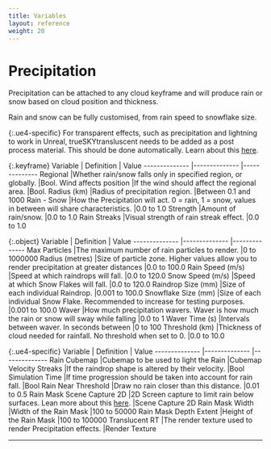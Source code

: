 ```yaml
---
title: Variables
layout: reference
weight: 20
---
```







Precipitation
====================
Precipitation can be attached to any cloud keyframe and will produce rain or snow based on cloud position and thickness.

Rain and snow can be fully customised, from rain speed to snowflake size.

{:.ue4-specific}
For transparent effects, such as precipitation and lightning to work in Unreal, trueSKYtransluscent needs to be added as a post process material. This should be done automatically. Learn about this [here](/faq.html#postprocess).

{:.keyframe}
Variable                                                                                        |       Definition                                                                                                                                                                                                      |       Value
--------------                                                                          |--------------                                                                                                                                                                                                 |--------------
Regional                                                                                        |Whether rain/snow falls only in specified region, or globally.                                                                                                 |Bool.
Wind affects position                                                           |If the wind should affect the regional area.                                                                                                                                   |Bool.
Radius (km)                                                                                     |Radius of precipitation region.                                                                                                                                                                |Between 0.1 and 1000
Rain - Snow                                                                                     |How the Precipitation will act. 0 = rain, 1 = snow, values in between will share characteristics.                              |0.0 to 1.0 
Strength                                                                                        |Amount of rain/snow.                                                                                                                                                                                   |0.0 to 1.0
Rain Streaks                                                                            |Visual strength of rain streak effect.                                                                                                                                                 |0.0 to 1.0

{:.object}
Variable                                                                                        |       Definition                                                                                                                                                                                                      |       Value
--------------                                                                          |--------------                                                                                                                                                                                                 |--------------
Max Particles                                                                           |The maximum number of rain particles to render.                                                                                                                                |0 to 1000000
Radius (metres)                                                                         |Size of particle zone.  Higher values allow you to render precipitation at greater distances                                   |0.0 to 100.0
Rain Speed (m/s)                                                                        |Speed at which raindrops will fall.                                                                                                                                                    |0.0 to 120.0
Snow Speed (m/s)                                                                        |Speed at which Snow Flakes will fall.                                                                                                                                                  |0.0 to 120.0
Raindrop Size (mm)                                                                      |Size of each individual Raindrop.                                                                                                                                                              |0.001 to 100.0
Snowflake Size (mm)                                                                     |Size of each individual Snow Flake.  Recommended to increase for testing purposes.                                                             |0.001 to 100.0
Waver                                                                                           |How much precipitation wavers.  Waver is how much the rain or snow will sway while falling                                     |0.0 to 1
Waver Time (s)                                                                          |Intervals between waver. In seconds between                                                                                                                                    |0 to 100
Threshold (km)                                                                          |Thickness of cloud needed for rainfall. No threshold when set to 0.                                                                                    |0.0 to 10.0

{:.ue4-specific}
Variable                                                                                        |       Definition                                                                                                                                                                                                      |       Value
--------------                                                                          |--------------                                                                                                                                                                                                 |--------------
Rain Cubemap                                                                            |Cubemap to be used to light the Rain                                                                                                                                                   |Cubemap
Velocity Streaks                                                                        |If the raindrop shape is altered by their velocity.                                                                                                                    |Bool
Simulation Time                                                                         |If time progression should be taken into account for rain fall.                                                                                                |Bool
Rain Near Threshold                                                                     |Draw no rain closer than this distance.                                                                                                                                                |0.01 to 0.5
Rain Mask Scene Capture 2D                                                      |2D Screen capture to limit rain below surfaces. Lean more about this [here](#rain-indoors).                                    |Scene Capture 2D
Rain Mask Width                                                                         |Width of the Rain Mask                                                                                                                                                                                 |100 to 50000
Rain Mask Depth Extent                                                          |Height of the Rain Mask                                                                                                                                                                                |100 to 100000
Translucent RT                                                                          |The render texture used to render Precipitation effects.                                                                                                               |Render Texture

<hr>
